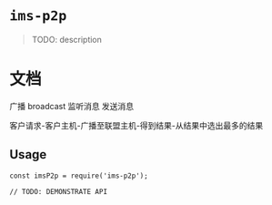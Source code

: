 # `ims-p2p`

> TODO: description

# 文档

广播 broadcast
监听消息
发送消息

客户请求-客户主机-广播至联盟主机-得到结果-从结果中选出最多的结果

## Usage

```
const imsP2p = require('ims-p2p');

// TODO: DEMONSTRATE API
```
